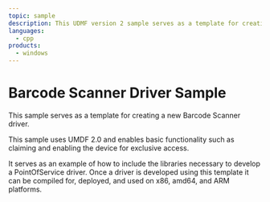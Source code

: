 ```yaml
---
topic: sample
description: This UDMF version 2 sample serves as a template for creating a new Barcode Scanner driver.
languages:
  - cpp
products:
  - windows
---
```


<!---
    name: Barcode Scanner Driver Sample
    platform: UMDF2
    language: cpp
    category: POS
    description: This UDMF version 2 sample serves as a template for creating a new Barcode Scanner driver.
    samplefwlink: http://go.microsoft.com/fwlink/p/?LinkId=620201
--->

# Barcode Scanner Driver Sample

This sample serves as a template for creating a new Barcode Scanner driver.  

This sample uses UMDF 2.0 and enables basic functionality such as claiming and enabling the device for exclusive access.  

It serves as an example of how to include the libraries necessary to develop a PointOfService driver.  Once a driver is developed using this template it can be compiled for, deployed, and used on x86, amd64, and ARM platforms.
